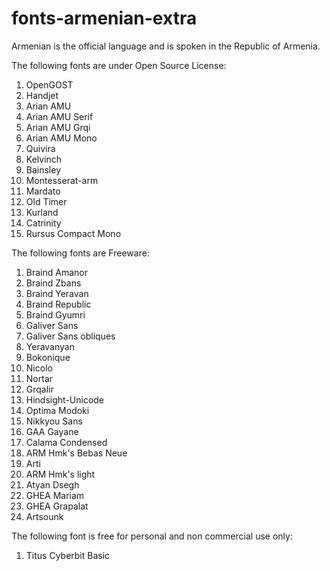 # fonts-armenian-extra

Armenian is the official language and is
spoken in the Republic of Armenia.

The following fonts are under Open Source License:
1. OpenGOST
2. Handjet
3. Arian AMU
4. Arian AMU Serif
5. Arian AMU Grqi
6. Arian AMU Mono
7. Quivira
8. Kelvinch
9. Bainsley
10. Montesserat-arm
11. Mardato
12. Old Timer
13. Kurland
14. Catrinity
15. Rursus Compact Mono

The following fonts are Freeware:
1. Braind Amanor
2. Braind Zbans
3. Braind Yeravan
4. Braind Republic
5. Braind Gyumri
6. Galiver Sans
7. Galiver Sans obliques
8. Yeravanyan
9. Bokonique
10. Nicolo
11. Nortar
12. Grqalir
13. Hindsight-Unicode
14. Optima Modoki
15. Nikkyou Sans
16. GAA Gayane
17. Calama Condensed
18. ARM Hmk's Bebas Neue
19. Arti
20. ARM Hmk's light
21. Atyan Dsegh
22. GHEA Mariam
23. GHEA Grapalat
24. Artsounk

The following font is free for personal and
non commercial use only:
1. Titus Cyberbit Basic
